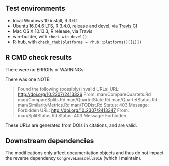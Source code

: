 ## Test environments
* local Windows 10 install, R 3.6.1
* Ubuntu 16.04.6 LTS, R 3.4.0, release and devel, via [Travis CI](https://travis-ci.org/ms609/Quartet)
* Mac OS X 10.13.3, R release, via Travis
* win-builder, with `check_win_devel()`
* R-hub, with `check_rhub(platforms = rhub::platforms()[[1]])`

## R CMD check results
There were no ERRORs or WARNINGs:

There was one NOTE:

> Found the following (possibly) invalid URLs:
>   URL: http://doi.org/10.2307/2413326
>     From: man/CompareQuartets.Rd
>           man/CompareSplits.Rd
>           man/QuartetState.Rd
>           man/QuartetStatus.Rd
>           man/SimilarityMetrics.Rd
>           man/TQDist.Rd
>     Status: 403
>     Message: Forbidden
>   URL: http://doi.org/10.2307/2413347
>     From: man/SplitStatus.Rd
>     Status: 403
>     Message: Forbidden

These URLs are generated from DOIs in citations, and are valid.

## Downstream dependencies

The modifications only affect documentation objects and thus do not impact
the reverse dependency `CongreveLamsdell2016` (which I maintain).
